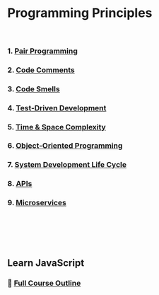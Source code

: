 # Programming Principles
<br/>

### 1. [Pair Programming][PairProgramming]

### 2. [Code Comments][CodeComments]

### 3. [Code Smells][CodeSmells]

### 4. [Test-Driven Development][TestDrivenDevelopment]

### 5. [Time & Space Complexity][TimeAndSpaceComplexity]

### 6. [Object-Oriented Programming][ObjectOrientedProgramming]

### 7. [System Development Life Cycle][SystemDevelopmentLifeCycle]

### 8. [APIs][APIs]

### 9. [Microservices][Microservices]

<br/>
<br/>
<br/>
<br/>

## Learn JavaScript
### :open_book: [Full Course Outline][CourseOutline]
<br/>

[PairProgramming]: https://github.com/Superklok/ProgrammingPrinciples/blob/main/PairProgramming.md
[CodeComments]: https://github.com/Superklok/ProgrammingPrinciples/blob/main/CodeComments.md
[CodeSmells]: https://github.com/Superklok/ProgrammingPrinciples/blob/main/CodeSmells.md
[TestDrivenDevelopment]: https://github.com/Superklok/ProgrammingPrinciples/blob/main/TestDrivenDevelopment.md
[TimeAndSpaceComplexity]: https://github.com/Superklok/ProgrammingPrinciples/blob/main/TimeAndSpaceComplexity.md
[ObjectOrientedProgramming]: https://github.com/Superklok/ProgrammingPrinciples/blob/main/ObjectOrientedProgramming.md
[SystemDevelopmentLifeCycle]: https://github.com/Superklok/ProgrammingPrinciples/blob/main/SystemDevelopmentLifeCycle.md
[APIs]: https://github.com/Superklok/ProgrammingPrinciples/blob/main/APIs.md
[Microservices]: https://github.com/Superklok/ProgrammingPrinciples/blob/main/Microservices.md
[CourseOutline]: https://github.com/Superklok/LearnJavaScript